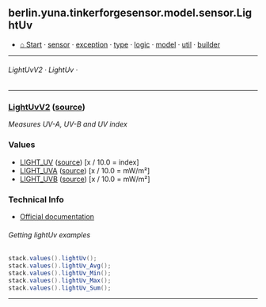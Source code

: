 ## berlin.yuna.tinkerforgesensor.model.sensor.LightUv
* [⌂ Start](https://github.com/YunaBraska/tinkerforge-sensor/blob/master/readmeDoc/README.md) · [sensor](https://github.com/YunaBraska/tinkerforge-sensor/blob/master/readmeDoc/berlin/yuna/tinkerforgesensor/model/sensor/README.md) · [exception](https://github.com/YunaBraska/tinkerforge-sensor/blob/master/readmeDoc/berlin/yuna/tinkerforgesensor/model/exception/README.md) · [type](https://github.com/YunaBraska/tinkerforge-sensor/blob/master/readmeDoc/berlin/yuna/tinkerforgesensor/model/type/README.md) · [logic](https://github.com/YunaBraska/tinkerforge-sensor/blob/master/readmeDoc/berlin/yuna/tinkerforgesensor/logic/README.md) · [model](https://github.com/YunaBraska/tinkerforge-sensor/blob/master/readmeDoc/berlin/yuna/tinkerforgesensor/model/README.md) · [util](https://github.com/YunaBraska/tinkerforge-sensor/blob/master/readmeDoc/berlin/yuna/tinkerforgesensor/util/README.md) · [builder](https://github.com/YunaBraska/tinkerforge-sensor/blob/master/readmeDoc/berlin/yuna/tinkerforgesensor/model/builder/README.md)

---
###### LightUvV2 · LightUv · 

---
### [LightUvV2](https://github.com/YunaBraska/tinkerforge-sensor/blob/master/readmeDoc/berlin/yuna/tinkerforgesensor/model/sensor/LightUvV2.md) ([source](https://github.com/YunaBraska/tinkerforge-sensor/blob/master/src/main/java/berlin/yuna/tinkerforgesensor/model/sensor/LightUvV2.java))

 *Measures UV-A, UV-B and UV index*
 
### Values
 * [LIGHT_UV](https://github.com/YunaBraska/tinkerforge-sensor/blob/master/readmeDoc/berlin/yuna/tinkerforgesensor/model/type/ValueType.md) ([source](https://github.com/YunaBraska/tinkerforge-sensor/blob/master/src/main/java/berlin/yuna/tinkerforgesensor/model/type/ValueType.java))  [x / 10.0 = index]
 * [LIGHT_UVA](https://github.com/YunaBraska/tinkerforge-sensor/blob/master/readmeDoc/berlin/yuna/tinkerforgesensor/model/type/ValueType.md) ([source](https://github.com/YunaBraska/tinkerforge-sensor/blob/master/src/main/java/berlin/yuna/tinkerforgesensor/model/type/ValueType.java))  [x / 10.0 = mW/m²]
 * [LIGHT_UVB](https://github.com/YunaBraska/tinkerforge-sensor/blob/master/readmeDoc/berlin/yuna/tinkerforgesensor/model/type/ValueType.md) ([source](https://github.com/YunaBraska/tinkerforge-sensor/blob/master/src/main/java/berlin/yuna/tinkerforgesensor/model/type/ValueType.java))  [x / 10.0 = mW/m²] 
### Technical Info
 * [Official documentation](https://www.tinkerforge.com/de/doc/Hardware/Bricklets/UV_Light.html_V2) 
###### Getting lightUv examples
 
```java
stack.values().lightUv();
stack.values().lightUv_Avg();
stack.values().lightUv_Min();
stack.values().lightUv_Max();
stack.values().lightUv_Sum();
```

--- 
